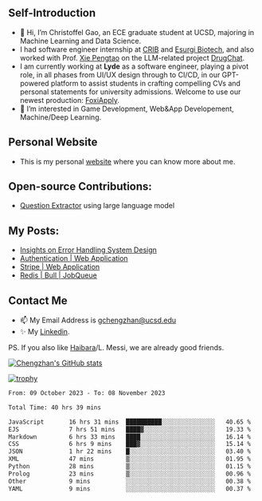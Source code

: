## Self-Introduction
- 👋 Hi, I’m Christoffel Gao, an ECE graduate student at UCSD, majoring in Machine Learning and Data Science.
- I had software engineer internship at [CRIB](https://www.linkedin.com/company/trycrib/) and [Esurgi Biotech](https://myesurgi.com/), and also worked with Prof. [Xie Pengtao](https://pengtaoxie.github.io/) on the LLM-related project [DrugChat](https://github.com/UCSD-AI4H/drugchat).
- I am currently working at **Lyde** as a software engineer, playing a pivot role, in all phases from UI/UX design through to CI/CD, in our GPT-powered platform to assist students in crafting compelling CVs and personal statements for university admissions. Welcome to use our newest production: [FoxiApply](https://lyde.io).
- 👀 I’m interested in Game Development, Web&App Developement, Machine/Deep Learning.

## Personal Website
-  This is my personal [website](https://gaochengzhan.netlify.app/) where you can know more about me.

## Open-source Contributions:
- [Question Extractor](https://github.com/nestordemeure/question_extractor) using large language model

## My Posts:
- [Insights on Error Handling System Design](https://gaochengzhan.netlify.app/post/error-handling/)
- [Authentication | Web Application](https://gaochengzhan.netlify.app/post/authentication/)
- [Stripe | Web Application](https://gaochengzhan.netlify.app/post/stripe/)
- [Redis | Bull | JobQueue](https://gaochengzhan.netlify.app/post/job-queue/)

## Contact Me
- 📫 My Email Address is gchengzhan@ucsd.edu
- ✨ My [Linkedin](https://www.linkedin.com/in/chengzhan-christoffel-gao/).

PS. If you also like [Haibara](https://www.detectiveconanworld.com/wiki/Ai_Haibara)/L. Messi, we are already good friends.

[![Chengzhan's GitHub stats](https://github-readme-stats.vercel.app/api?username=GAOChengzhan)](https://github.com/anuraghazra/github-readme-stats)

[![trophy](https://github-profile-trophy.vercel.app/?username=gaochengzhan&theme=flat&row=1&margin-w=12)](https://github.com/ryo-ma/github-profile-trophy)

<!--START_SECTION:waka-->

```txt
From: 09 October 2023 - To: 08 November 2023

Total Time: 40 hrs 39 mins

JavaScript       16 hrs 31 mins  ██████████░░░░░░░░░░░░░░░   40.65 %
EJS              7 hrs 51 mins   ████▓░░░░░░░░░░░░░░░░░░░░   19.33 %
Markdown         6 hrs 33 mins   ████░░░░░░░░░░░░░░░░░░░░░   16.14 %
CSS              6 hrs 9 mins    ███▓░░░░░░░░░░░░░░░░░░░░░   15.14 %
JSON             1 hr 22 mins    █░░░░░░░░░░░░░░░░░░░░░░░░   03.40 %
XML              47 mins         ▒░░░░░░░░░░░░░░░░░░░░░░░░   01.95 %
Python           28 mins         ▒░░░░░░░░░░░░░░░░░░░░░░░░   01.15 %
Prolog           23 mins         ▒░░░░░░░░░░░░░░░░░░░░░░░░   00.96 %
Other            9 mins          ░░░░░░░░░░░░░░░░░░░░░░░░░   00.38 %
YAML             9 mins          ░░░░░░░░░░░░░░░░░░░░░░░░░   00.37 %
```

<!--END_SECTION:waka-->

<!---
gaochengzhan/gaochengzhan is a ✨ special ✨ repository because its `README.md` (this file) appears on your GitHub profile.
You can click the Preview link to take a look at your changes.
--->
